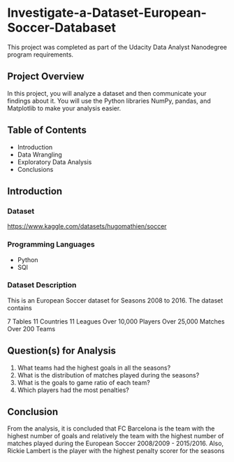 # Investigate-a-Dataset-European-Soccer-Databaset

This project was completed as part of the Udacity Data Analyst Nanodegree program requirements.

## Project Overview
In this project, you will analyze a dataset and then communicate your findings about it. You will use the Python libraries NumPy, pandas, and Matplotlib to make your analysis easier.

## Table of Contents
* Introduction
* Data Wrangling
* Exploratory Data Analysis
* Conclusions

## Introduction
### Dataset
https://www.kaggle.com/datasets/hugomathien/soccer
### Programming Languages
* Python
* SQl

### Dataset Description
This is an European Soccer dataset for Seasons 2008 to 2016. The dataset contains

7 Tables
11 Countries
11 Leagues
Over 10,000 Players
Over 25,000 Matches
Over 200 Teams

## Question(s) for Analysis
1. What teams had the highest goals in all the seasons?
2. What is the distribution of matches played during the seasons?
3. What is the goals to game ratio of each team?
4. Which players had the most penalties?

## Conclusion
From the analysis, it is concluded that FC Barcelona is the team with the highest number of goals and relatively the team with the highest number of matches played during the European Soccer 2008/2009 - 2015/2016. Also, Rickie Lambert is the player with the highest penalty scorer for the seasons
